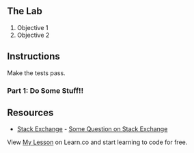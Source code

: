 ## The Lab

1. Objective 1
2. Objective 2

## Instructions

Make the tests pass.

### Part 1: Do Some Stuff!!

## Resources

* [Stack Exchange](http://www.stackexchange.com) - [Some Question on Stack Exchange](http://www.stackexchange.com/questions/123)

<p class='util--hide'>View <a href='https://learn.co/lessons/my-lesson'>My Lesson</a> on Learn.co and start learning to code for free.</p>
